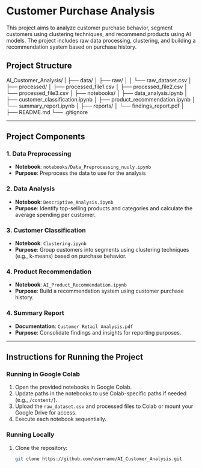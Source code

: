 # Customer Purchase Analysis
This project aims to analyze customer purchase behavior, segment customers using clustering techniques, and recommend products using AI models. The project includes raw data processing, clustering, and building a recommendation system based on purchase history.

## Project Structure
AI_Customer_Analysis/ | ├── data/ │ ├── raw/ │ │ └── raw_dataset.csv │ ├── processed/ │ ├── processed_file1.csv │ ├── processed_file2.csv │ └── processed_file3.csv │ ├── notebooks/ │ ├── data_analysis.ipynb │ ├── customer_classification.ipynb │ ├── product_recommendation.ipynb │ └── summary_report.ipynb │ ├── reports/ │ └── findings_report.pdf │ ├── README.md └── .gitignore


---

## Project Components
### 1. Data Preprocessing
- **Notebook**: `notebooks/Data_Preprocessing_nuuly.ipynb`
- **Purpose**: Preprocess the data to use for the analysis

### 2. Data Analysis
- **Notebook**: `Descriptive_Analysis.ipynb`
- **Purpose**: Identify top-selling products and categories and calculate the average spending per customer.

### 3. Customer Classification
- **Notebook**: `Clustering.ipynb`
- **Purpose**: Group customers into segments using clustering techniques (e.g., k-means) based on purchase behavior.

### 4. Product Recommendation
- **Notebook**: `AI_Product_Recommendation.ipynb`
- **Purpose**: Build a recommendation system using customer purchase history.

### 4. Summary Report
- **Documentation**: `Customer Retail Analysis.pdf`
- **Purpose**: Consolidate findings and insights for reporting purposes.

---

## Instructions for Running the Project

### Running in Google Colab
1. Open the provided notebooks in Google Colab.
2. Update paths in the notebooks to use Colab-specific paths if needed (e.g., `/content/`).
3. Upload the `raw_dataset.csv` and processed files to Colab or mount your Google Drive for access.
4. Execute each notebook sequentially.

### Running Locally
1. Clone the repository:
   ```bash
   git clone https://github.com/username/AI_Customer_Analysis.git
